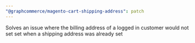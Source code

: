```yaml
---
"@graphcommerce/magento-cart-shipping-address": patch
---
```


Solves an issue where the billing address of a logged in customer would not set set when a shipping address was already set
